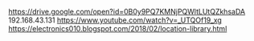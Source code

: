 https://drive.google.com/open?id=0B0y9PQ7KMNjPQWltLUtQZkhsaDA
192.168.43.131
https://www.youtube.com/watch?v=_UTQOf19_xg
https://electronics010.blogspot.com/2018/02/location-library.html
